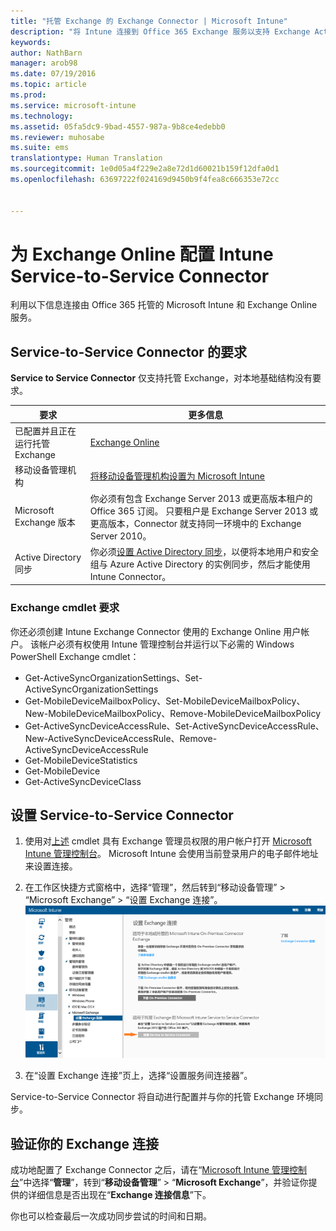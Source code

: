 ```yaml
---
title: "托管 Exchange 的 Exchange Connector | Microsoft Intune"
description: "将 Intune 连接到 Office 365 Exchange 服务以支持 Exchange ActiveSync 移动设备管理 (MDM)。"
keywords: 
author: NathBarn
manager: arob98
ms.date: 07/19/2016
ms.topic: article
ms.prod: 
ms.service: microsoft-intune
ms.technology: 
ms.assetid: 05fa5dc9-9bad-4557-987a-9b8ce4edebb0
ms.reviewer: muhosabe
ms.suite: ems
translationtype: Human Translation
ms.sourcegitcommit: 1e0d05a4f229e2a8e72d1d60021b159f12dfa0d1
ms.openlocfilehash: 63697222f024169d9450b9f4fea8c666353e72cc


---
```


# 为 Exchange Online 配置 Intune Service-to-Service Connector

利用以下信息连接由 Office 365 托管的 Microsoft Intune 和 Exchange Online 服务。

## Service-to-Service Connector 的要求
**Service to Service Connector** 仅支持托管 Exchange，对本地基础结构没有要求。

|要求|更多信息|
|---------------|--------------------|
|已配置并且正在运行托管 Exchange|[Exchange Online](https://technet.microsoft.com/library/jj200580.aspx) |
|移动设备管理机构| [将移动设备管理机构设置为 Microsoft Intune](get-ready-to-enroll-devices-in-microsoft-intune.md#set-mobile-device-management-authority)|
|Microsoft Exchange 版本|你必须有包含 Exchange Server 2013 或更高版本租户的 Office 365 订阅。 只要租户是 Exchange Server 2013 或更高版本，Connector 就支持同一环境中的 Exchange Server 2010。|
|Active Directory 同步|你必须[设置 Active Directory 同步](/intune/get-started/start-with-a-paid-subscription-to-microsoft-intune-step-3)，以便将本地用户和安全组与 Azure Active Directory 的实例同步，然后才能使用 Intune Connector。|

### Exchange cmdlet 要求

你还必须创建 Intune Exchange Connector 使用的 Exchange Online 用户帐户。 该帐户必须有权使用 Intune 管理控制台并运行以下必需的 Windows PowerShell Exchange cmdlet：

 - Get-ActiveSyncOrganizationSettings、Set-ActiveSyncOrganizationSettings
 - Get-MobileDeviceMailboxPolicy、Set-MobileDeviceMailboxPolicy、New-MobileDeviceMailboxPolicy、Remove-MobileDeviceMailboxPolicy
 - Get-ActiveSyncDeviceAccessRule、Set-ActiveSyncDeviceAccessRule、New-ActiveSyncDeviceAccessRule、Remove-ActiveSyncDeviceAccessRule
 - Get-MobileDeviceStatistics
 - Get-MobileDevice
 - Get-ActiveSyncDeviceClass

## 设置 Service-to-Service Connector

1. 使用对[上述](#exchange-cmdlet-requirements) cmdlet 具有 Exchange 管理员权限的用户帐户打开 [Microsoft Intune 管理控制台](http://manage.microsoft.com)。 Microsoft Intune 会使用当前登录用户的电子邮件地址来设置连接。

2.  在工作区快捷方式窗格中，选择“管理”，然后转到“移动设备管理” > “Microsoft Exchange” > “设置 Exchange 连接”。
![“设置 Service To Service Connector”页](../media/intunesa5cservicetoserviceconnector.png)

3.  在“设置 Exchange 连接”页上，选择“设置服务间连接器”。


Service-to-Service Connector 将自动进行配置并与你的托管 Exchange 环境同步。

## 验证你的 Exchange 连接

成功地配置了 Exchange Connector 之后，请在“[Microsoft Intune 管理控制台](http://manage.microsoft.com)”中选择“**管理**”，转到“**移动设备管理**” > “**Microsoft Exchange**”，并验证你提供的详细信息是否出现在“**Exchange 连接信息**”下。

你也可以检查最后一次成功同步尝试的时间和日期。



<!--HONumber=Jul16_HO3-->


